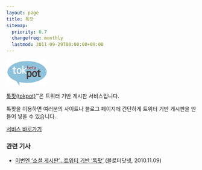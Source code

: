 ```yaml
---
layout: page
title: 톡팟
sitemap:
  priority: 0.7
  changefreq: monthly
  lastmod: 2011-09-29T00:00:00+09:00
---
```


![tokpot](/img/sub/tokpot.gif)

[톡팟(tokpot)](http://tokpot.com/)&trade;은 트위터 기반 게시판 서비스입니다.

톡팟을 이용하면 여러분의 사이트나 블로그 페이지에 간단하게 트위터 기반 게시판을 만들어 넣을 수 있습니다.

[서비스 바로가기](http://tokpot.com/)

### 관련 기사 ###

* [이번엔 ‘소셜 게시판’…트위터 기반 ‘톡팟’](http://www.bloter.net/archives/42158) (블로터닷넷, 2010.11.09)

